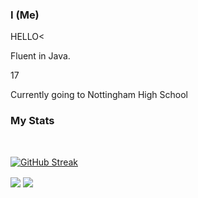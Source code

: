 ### I (Me)

HELLO<

Fluent in Java.

17

Currently going to Nottingham High School

### My Stats


<div id="badges">
  <br />
  <img src="https://komarev.com/ghpvc/?username=Spinyfish&style=flat-square&color=blue" alt=""/>
</div>

[![GitHub Streak](http://github-readme-streak-stats.herokuapp.com?user=Spinyfish&theme=bear&background=000000)](https://git.io/streak-stats)


<img align="center" src="https://github-readme-stats.vercel.app/api/top-langs/?username=Spinyfish&count_private=true&theme=bear&langs_count=7" /> 

<img align="center" src="https://github-readme-stats.vercel.app/api?username=Spinyfish&count_private=true&theme=bear" />  
